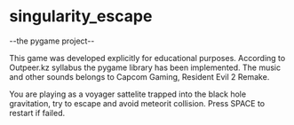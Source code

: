 # singularity_escape
--the pygame project--

This game was developed explicitly for educational purposes.
According to Outpeer.kz syllabus the pygame library has been implemented.
The music and other sounds belongs to Capcom Gaming, Resident Evil 2 Remake.

You are playing as a voyager sattelite trapped into the black hole gravitation, try to escape and avoid meteorit collision. Press SPACE to restart if failed.